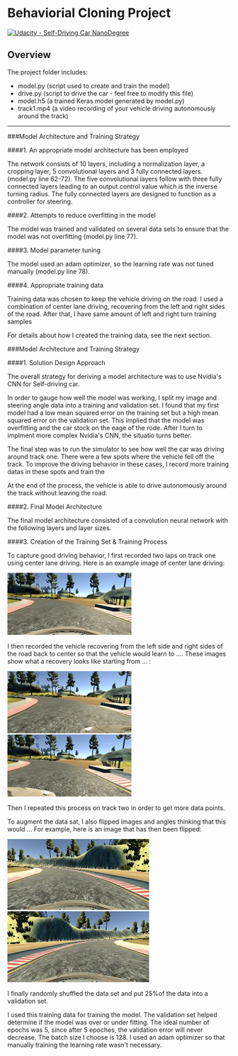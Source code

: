 # Behaviorial Cloning Project

[![Udacity - Self-Driving Car NanoDegree](https://s3.amazonaws.com/udacity-sdc/github/shield-carnd.svg)](http://www.udacity.com/drive)

Overview
---
The project folder includes: 
* model.py (script used to create and train the model)
* drive.py (script to drive the car - feel free to modify this file)
* model.h5 (a trained Keras model generated by model.py)
* track1.mp4 (a video recording of your vehicle driving autonomously around the track)


[//]: # (Image References)

[image1]: ./examples/center_image_example.jpeg "center_image_example"
[image2]: ./examples/left_image_example.jpeg "left_image_example"
[image3]: ./examples/right_image_example.jpeg "right_image_example"
[image4]: ./examples/flip1.jpg "flip1"
[image5]: ./examples/flip2.jpg "flip2"

---
###Model Architecture and Training Strategy

####1. An appropriate model architecture has been employed

The network consists of 10 layers, including a normalization layer, a cropping layer, 5 convolutional layers and 3 fully connected layers. (model.py line 62-72). The five convolutional layers follow with three fully connected layers leading to an output control value which is the inverse turning radius. The fully connected layers are designed to function as a controller for steering.

####2. Attempts to reduce overfitting in the model

The model was trained and validated on several data sets to ensure that the model was not overfitting (model.py line 77).


####3. Model parameter tuning

The model used an adam optimizer, so the learning rate was not tuned manually (model.py line 78).

####4. Appropriate training data

Training data was chosen to keep the vehicle driving on the road. I used a combination of center lane driving, recovering from the left and right sides of the road. After that, I have same amount of left and right turn training samples

For details about how I created the training data, see the next section. 

###Model Architecture and Training Strategy

####1. Solution Design Approach

The overall strategy for deriving a model architecture was to use  Nvidia's CNN for Self-driving car.

In order to gauge how well the model was working, I split my image and steering angle data into a training and validation set. I found that my first model had a low mean squared error on the training set but a high mean squared error on the validation set. This implied that the model was overfitting and the car stock on the eage of the rode. After I turn to implment more complex Nvidia's CNN, the situatio turns better.

The final step was to run the simulator to see how well the car was driving around track one. There were a few spots where the vehicle fell off the track. To improve the driving behavior in these cases, I record more training datas in these spots and train the 

At the end of the process, the vehicle is able to drive autonomously around the track without leaving the road.

####2. Final Model Architecture

The final model architecture consisted of a convolution neural network with the following layers and layer sizes.



####3. Creation of the Training Set & Training Process

To capture good driving behavior, I first recorded two laps on track one using center lane driving. Here is an example image of center lane driving:

![alt text][image1]

I then recorded the vehicle recovering from the left side and right sides of the road back to center so that the vehicle would learn to .... These images show what a recovery looks like starting from ... :

![alt text][image2]
![alt text][image3]

Then I repeated this process on track two in order to get more data points.

To augment the data sat, I also flipped images and angles thinking that this would ... For example, here is an image that has then been flipped:

![alt text][image4]
![alt text][image5]

I finally randomly shuffled the data set and put 25%of the data into a validation set. 

I used this training data for training the model. The validation set helped determine if the model was over or under fitting. The ideal number of epochs was 5, since after 5 epoches, the validation error will never decrease. The batch size I choose is 128. I used an adam optimizer so that manually training the learning rate wasn't necessary.
